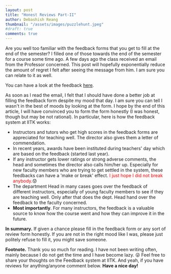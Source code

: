 ```yaml
---
layout: post
title: "Honest Reviews Part-II"
author: Debashish Reang
thumbnail: "/assets/images/puzzlehunt.jpeg"
#draft: true
comments: true
---
```

Are you well too familiar with the feedback forms that you get to fill at the end of the semester? I filled one of those towards the end of the semester for a course some time ago. A few days ago the class received an email from the Professor concerned. This post will hopefully exponentially reduce the amount of regret I felt after seeing the message from him. I am sure you can relate to it as well.

You can have a look at the feedback [here](/assets/docs/YourFeedbackDoesMatter.pdf).

As soon as I read the email, I felt that I should have done a better job at filling the feedback form despite my mood that day. I am sure you can tell I wasn't in the best of moods by looking at the form. I hope by the end of this article, I will have convinced you to form the form honestly (I was honest, though but may be not rational). In particular, here is how the feedback system at IITK works:
* Instructors and tutors who get high scores in the feedback forms are appreciated for teaching well. The director also gives them a letter of commendation.
* In recent years, awards have been instituted during teachers' day which are based on the feedback (started last year).
* If any instructor gets lower ratings or strong adverse comments, the head and sometimes the director also calls him/her up.  Especially for new faculty members who are trying to get settled in the system, these feedbacks can have a 'make or break' effect. <span style="color:red">I just hope I did not break anybody.</span>:worried:
* The department Head in many cases goes over the feedback of different instructors, especially of young faculty members to see if they are teaching well.  Only after that does the dept. Head hand over the feedback to the faculty concerned.
* **Most importantly**. For many instructors, the feedback is a valuable source to know how the course went and how they can improve it in the future.


**In summary.** If given a chance please fill in the feedback form or any sort of review form honestly. If you are not in the right mood like I was, please just politely refuse to fill it, you might save someone.

**Footnote.** Thank you so much for reading. I have not been writing often, mainly because I do not get the time and I have become lazy. :stuck_out_tongue_winking_eye: Feel free to share your thoughts on the Feedback system at IITK. And yeah, if you have reviews for anything/anyone comment below. **Have a nice day!**

